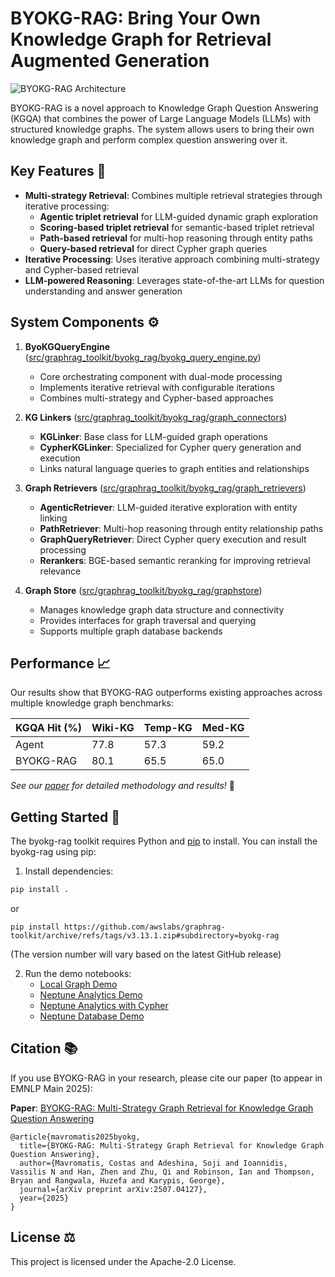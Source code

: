 # BYOKG-RAG: Bring Your Own Knowledge Graph for Retrieval Augmented Generation 

![BYOKG-RAG Architecture](../images/byokg_rag.png)

BYOKG-RAG is a novel approach to Knowledge Graph Question Answering (KGQA) that combines the power of Large Language Models (LLMs) with structured knowledge graphs. The system allows users to bring their own knowledge graph and perform complex question answering over it.

## Key Features 🔑

- **Multi-strategy Retrieval**: Combines multiple retrieval strategies through iterative processing:
  - **Agentic triplet retrieval** for LLM-guided dynamic graph exploration
  - **Scoring-based triplet retrieval** for semantic-based triplet retrieval
  - **Path-based retrieval** for multi-hop reasoning through entity paths
  - **Query-based retrieval** for direct Cypher graph queries
- **Iterative Processing**: Uses iterative approach combining multi-strategy and Cypher-based retrieval
- **LLM-powered Reasoning**: Leverages state-of-the-art LLMs for question understanding and answer generation

## System Components ⚙️

1. **ByoKGQueryEngine** ([src/graphrag_toolkit/byokg_rag/byokg_query_engine.py](src/graphrag_toolkit/byokg_rag/byokg_query_engine.py))
   - Core orchestrating component with dual-mode processing
   - Implements iterative retrieval with configurable iterations
   - Combines multi-strategy and Cypher-based approaches

2. **KG Linkers** ([src/graphrag_toolkit/byokg_rag/graph_connectors](src/graphrag_toolkit/byokg_rag/graph_connectors))
   - **KGLinker**: Base class for LLM-guided graph operations
   - **CypherKGLinker**: Specialized for Cypher query generation and execution
   - Links natural language queries to graph entities and relationships

3. **Graph Retrievers** ([src/graphrag_toolkit/byokg_rag/graph_retrievers](src/graphrag_toolkit/byokg_rag/graph_retrievers))
   - **AgenticRetriever**: LLM-guided iterative exploration with entity linking
   - **PathRetriever**: Multi-hop reasoning through entity relationship paths
   - **GraphQueryRetriever**: Direct Cypher query execution and result processing
   - **Rerankers**: BGE-based semantic reranking for improving retrieval relevance

4. **Graph Store** ([src/graphrag_toolkit/byokg_rag/graphstore](src/graphrag_toolkit/byokg_rag/graphstore))
   - Manages knowledge graph data structure and connectivity
   - Provides interfaces for graph traversal and querying
   - Supports multiple graph database backends

## Performance 📈

Our results show that BYOKG-RAG outperforms existing approaches across multiple knowledge graph benchmarks:

| KGQA Hit (%) | Wiki-KG | Temp-KG | Med-KG |
|--------------|---------|---------|--------|
| Agent        | 77.8    | 57.3    | 59.2   |
| BYOKG-RAG    | 80.1    | 65.5    | 65.0   |

*See our [paper](https://arxiv.org/abs/2507.04127) for detailed methodology and results!* 📄

## Getting Started 🚀

The byokg-rag toolkit requires Python and [pip](http://www.pip-installer.org/en/latest/) to install. You can install the byokg-rag using pip:

1. Install dependencies:
```bash
pip install .
```
or 
```
pip install https://github.com/awslabs/graphrag-toolkit/archive/refs/tags/v3.13.1.zip#subdirectory=byokg-rag
```
(The version number will vary based on the latest GitHub release)

2. Run the demo notebooks:
   - [Local Graph Demo](../examples/byokg-rag/byokg_rag_demo_local_graph.ipynb)
   - [Neptune Analytics Demo](../examples/byokg-rag/byokg_rag_neptune_analytics_demo.ipynb)
   - [Neptune Analytics with Cypher](../examples/byokg-rag/byokg_rag_neptune_analytics_demo_cypher.ipynb)
   - [Neptune Database Demo](../examples/byokg-rag/byokg_rag_neptune_db_cluster_demo.ipynb)

## Citation 📚

If you use BYOKG-RAG in your research, please cite our paper (to appear in EMNLP Main 2025):

**Paper**: [BYOKG-RAG: Multi-Strategy Graph Retrieval for Knowledge Graph Question Answering](https://arxiv.org/abs/2507.04127)

```
@article{mavromatis2025byokg,
  title={BYOKG-RAG: Multi-Strategy Graph Retrieval for Knowledge Graph Question Answering},
  author={Mavromatis, Costas and Adeshina, Soji and Ioannidis, Vassilis N and Han, Zhen and Zhu, Qi and Robinson, Ian and Thompson, Bryan and Rangwala, Huzefa and Karypis, George},
  journal={arXiv preprint arXiv:2507.04127},
  year={2025}
}
```

## License ⚖️

This project is licensed under the Apache-2.0 License.
